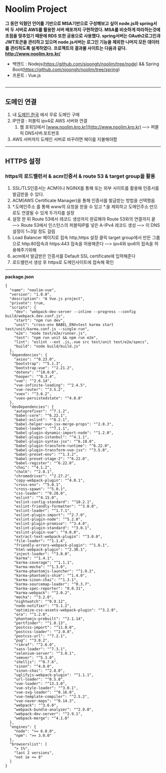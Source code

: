 # Noolim Project

**그 동안 익혔던 언어를 기반으로 MSA기반으로 구성해보고 싶어 node.js와 spring서버 두 서버로 AWS를 활용한 서버 배포까지 구현하였다. MSA를 비슷하게 따라하는것에 초점을 맞추었기 때문에 RDS 또한 공용으로 사용했다.
spring서버는 OAuth2로그인과 JWT토큰을 관리하고 있으며 node.js서버는 로그인 기능을 제외한 나머지 모든 데이터를 관리하도록 설계하였다.**
**프로젝트의 결과물 사이트는 다음과 같다.**
**http://www.noolim.kro.kr/**

- 백엔드 : Nodejs(https://github.com/sjoongh/noolim/tree/node) && Spring Boot(https://github.com/sjoongh/noolim/tree/spring)
- 프론트 : Vue.js

##

------------------------------------------------------------------------------------------------------------------------------------------------
## 도메인 연결

1. 내 [도메인.한국](http://도메인.한국) 에서 무료 도메인 구매
2. IP연결 : 퍼블릭 ipv4로 AWS 서버와 연결
    1. 웹 포워딩에서 [www.noolim.kro.kr](http://www.noolim.kro.kr) —> 퍼블릭 DNS서버:포트번호
3. AWS 서버까지 도메인 서버로 바꾸려면 페이를 지불해야함

---

## HTTPS 설정

### https의 로드밸런서 & acm인증서 & route 53 & target group을 활용

1. SSL/TLS인증서는 ACM이나 NGINX를 통해 또는 외부 사이트를 활용해 인증서를 발급받을 수 있다.
2. ACM(AWS Certificate Manager)을 통해 인증서를 발급받는 방법을 선택했음
3. *.도메인주소 를 통해 www의 요청을 받을 수 있고 *.을 제외하고 도메인주소 만으로도 연결될 수 있게 두가지를 설정
4. 설정 한 뒤 Route 53에서 레코드 생성까지 완료해야 Route 53와의 연결까지 끝 —> Route 53에서 인스턴스의 퍼블릭IP를 넣은 A-IPv4 레코드 생성 —> 이 DNS설정이 1~3일 정도 걸림
5. Load Balancer 페이지로 접속 http,https 설정 클릭 target group에서 만든 그룹으로 http:80접속과 https:443 접속을 허용해준다 —> ipv4와 ipv6의 접속을 허용해주기위해
6. acm에서 발급받은 인증서를 Default SSL certificate에 입력해준다 
7. 로드밸런서 생성 후 https로 도메인사이트에 접속해 확인

------------------------------------------------------------------------------------------------------------------------------------------------

**package.json**
```
{
  "name": "noolim-vue",
  "version": "1.0.0",
  "description": "A Vue.js project",
  "private": true,
  "scripts": {
    "dev": "webpack-dev-server --inline --progress --config build/webpack.dev.conf.js",
    "start": "npm run dev",
    "unit": "cross-env BABEL_ENV=test karma start test/unit/karma.conf.js --single-run",
    "e2e": "node test/e2e/runner.js",
    "test": "npm run unit && npm run e2e",
    "lint": "eslint --ext .js,.vue src test/unit test/e2e/specs",
    "build": "node build/build.js"
  },
  "dependencies": {
    "axios": "^0.23.0",
    "bootstrap": "^5.1.3",
    "bootstrap-vue": "^2.21.2",
    "dotenv": "^10.0.0",
    "hooper": "^0.3.4",
    "vue": "^2.6.14",
    "vue-infinite-loading": "^2.4.5",
    "vue-router": "^3.5.2",
    "vuex": "^3.6.2",
    "vuex-persistedstate": "^4.0.0"
  },
  "devDependencies": {
    "autoprefixer": "^7.1.2",
    "babel-core": "^6.22.1",
    "babel-eslint": "^8.2.1",
    "babel-helper-vue-jsx-merge-props": "^2.0.3",
    "babel-loader": "^7.1.1",
    "babel-plugin-dynamic-import-node": "^1.2.0",
    "babel-plugin-istanbul": "^4.1.1",
    "babel-plugin-syntax-jsx": "^6.18.0",
    "babel-plugin-transform-runtime": "^6.22.0",
    "babel-plugin-transform-vue-jsx": "^3.5.0",
    "babel-preset-env": "^1.3.2",
    "babel-preset-stage-2": "^6.22.0",
    "babel-register": "^6.22.0",
    "chai": "^4.1.2",
    "chalk": "^2.0.1",
    "chromedriver": "^2.27.2",
    "copy-webpack-plugin": "^4.0.1",
    "cross-env": "^5.0.1",
    "cross-spawn": "^5.0.1",
    "css-loader": "^0.28.0",
    "eslint": "^4.15.0",
    "eslint-config-standard": "^10.2.1",
    "eslint-friendly-formatter": "^3.0.0",
    "eslint-loader": "^1.7.1",
    "eslint-plugin-import": "^2.7.0",
    "eslint-plugin-node": "^5.2.0",
    "eslint-plugin-promise": "^3.4.0",
    "eslint-plugin-standard": "^3.0.1",
    "eslint-plugin-vue": "^4.0.0",
    "extract-text-webpack-plugin": "^3.0.0",
    "file-loader": "^1.1.4",
    "friendly-errors-webpack-plugin": "^1.6.1",
    "html-webpack-plugin": "^2.30.1",
    "inject-loader": "^3.0.0",
    "karma": "^1.4.1",
    "karma-coverage": "^1.1.1",
    "karma-mocha": "^1.3.0",
    "karma-phantomjs-launcher": "^1.0.2",
    "karma-phantomjs-shim": "^1.4.0",
    "karma-sinon-chai": "^1.3.1",
    "karma-sourcemap-loader": "^0.3.7",
    "karma-spec-reporter": "0.0.31",
    "karma-webpack": "^2.0.2",
    "mocha": "^3.2.0",
    "nightwatch": "^0.9.12",
    "node-notifier": "^5.1.2",
    "optimize-css-assets-webpack-plugin": "^3.2.0",
    "ora": "^1.2.0",
    "phantomjs-prebuilt": "^2.1.14",
    "portfinder": "^1.0.13",
    "postcss-import": "^11.0.0",
    "postcss-loader": "^2.0.8",
    "postcss-url": "^7.2.1",
    "pug": "^3.0.2",
    "rimraf": "^2.6.0",
    "sass-loader": "^7.3.1",
    "selenium-server": "^3.0.1",
    "semver": "^5.3.0",
    "shelljs": "^0.7.6",
    "sinon": "^4.0.0",
    "sinon-chai": "^2.8.0",
    "uglifyjs-webpack-plugin": "^1.1.1",
    "url-loader": "^0.5.8",
    "vue-loader": "^13.3.0",
    "vue-style-loader": "^3.0.1",
    "vue-svg-loader": "^0.16.0",
    "vue-template-compiler": "^2.5.2",
    "vue-naver-maps": "^0.14.3",
    "webpack": "^3.6.0",
    "webpack-bundle-analyzer": "^2.9.0",
    "webpack-dev-server": "^2.9.1",
    "webpack-merge": "^4.1.0"
  },
  "engines": {
    "node": ">= 6.0.0",
    "npm": ">= 3.0.0"
  },
  "browserslist": [
    "> 1%",
    "last 2 versions",
    "not ie <= 8"
  ]
}
```
